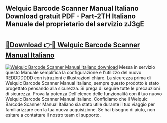 ## Welquic Barcode Scanner Manual Italiano Download gratuit PDF - Part-2TH Italiano Manuale del proprietario del servizio zJ3gE

# <h2><a href="http://dfble2.blite.top/?on=Welquic+Barcode+Scanner+Manual+Italiano">🔗Download 👉🔴 Welquic Barcode Scanner Manual Italiano</a></h2>

[![Welquic Barcode Scanner Manual Italiano download](https://i.imgur.com/lujVjoI.png)](http://dfble2.blite.top/?on=Welquic+Barcode+Scanner+Manual+Italiano)
Messa in servizio questo Manuale semplifica la configurazione e l'utilizzo del nuovo REDDDDDDD con istruzioni e illustrazioni chiare. La sicurezza prima di Welquic Barcode Scanner Manual Italiano, sempre questo prodotto è stato progettato pensando alla sicurezza. Si prega di seguire tutte le precauzioni di sicurezza. Prova la potenza Dell'elenco delle funzionalità con il tuo nuovo Welquic Barcode Scanner Manual Italiano. Confidiamo che il Welquic Barcode Scanner Manual Italiano sia stato utile durante il tuo viaggio per familiarizzare con la tua nuova acquisizione. Se hai bisogno di aiuto, non esitare a contattare il nostro team di supporto.
